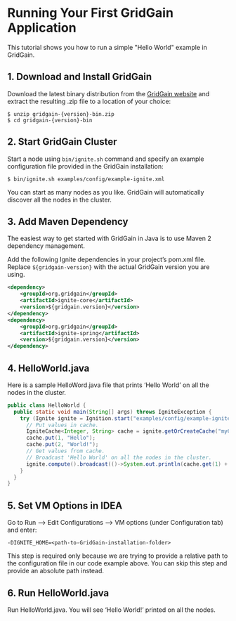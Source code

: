 # Running Your First GridGain Application

This tutorial shows you how to run a simple "Hello World" example in GridGain.


## 1. Download and Install GridGain
Download the latest binary distribution from the [GridGain website](https://www.gridgain.com/resources/download) and extract the resulting .zip file to a location of your choice:
```shell
$ unzip gridgain-{version}-bin.zip
$ cd gridgain-{version}-bin
```

## 2. Start GridGain Cluster
Start a node using `bin/ignite.sh` command and specify an example configuration file provided in the GridGain installation:
```shell
$ bin/ignite.sh examples/config/example-ignite.xml
```

You can start as many nodes as you like. GridGain will automatically discover all the nodes in the cluster.

## 3. Add Maven Dependency
The easiest way to get started with GridGain in Java is to use Maven 2 dependency management.

Add the following Ignite dependencies in your project’s pom.xml file. Replace `${gridgain-version}` with the actual GridGain version you are using.
```xml
<dependency>
    <groupId>org.gridgain</groupId>
    <artifactId>ignite-core</artifactId>
    <version>${gridgain.version}</version>
</dependency>
<dependency>
    <groupId>org.gridgain</groupId>
    <artifactId>ignite-spring</artifactId>
    <version>${gridgain.version}</version>
</dependency>
```

## 4. HelloWorld.java
Here is a sample HelloWord.java file that prints ‘Hello World’ on all the nodes in the cluster.
```java
public class HelloWorld {
  public static void main(String[] args) throws IgniteException {
    try (Ignite ignite = Ignition.start("examples/config/example-ignite.xml")) {
      // Put values in cache.
      IgniteCache<Integer, String> cache = ignite.getOrCreateCache("myCache");
      cache.put(1, "Hello");
      cache.put(2, "World!");
      // Get values from cache.
      // Broadcast 'Hello World' on all the nodes in the cluster.
      ignite.compute().broadcast(()->System.out.println(cache.get(1) + " " + cache.get(2)));
    }
  }
}
```

## 5. Set VM Options in IDEA
Go to Run —> Edit Configurations —> VM options (under Configuration tab) and enter:
```
-DIGNITE_HOME=<path-to-GridGain-installation-folder>
```

This step is required only because we are trying to provide a relative path to the configuration file in our code example above.
You can skip this step and provide an absolute path instead.

## 6. Run HelloWorld.java
Run HelloWorld.java. You will see ‘Hello World!’ printed on all the nodes.

